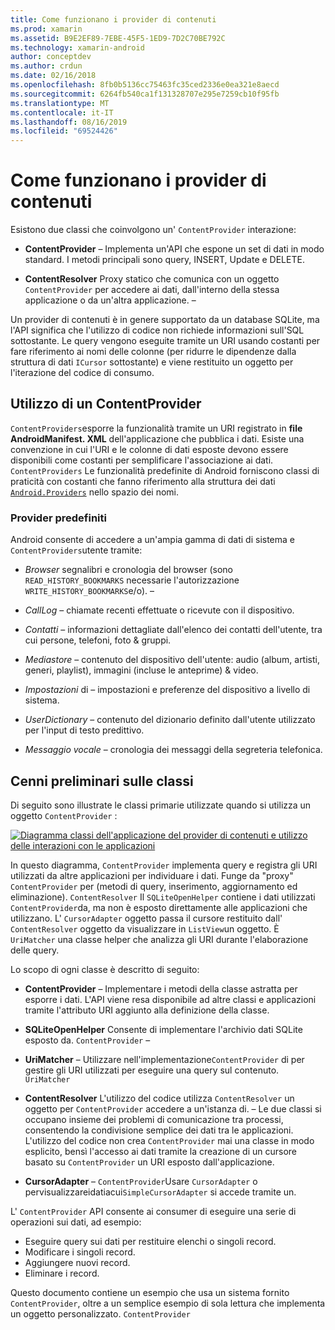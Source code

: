 ```yaml
---
title: Come funzionano i provider di contenuti
ms.prod: xamarin
ms.assetid: B9E2EF89-7EBE-45F5-1ED9-7D2C70BE792C
ms.technology: xamarin-android
author: conceptdev
ms.author: crdun
ms.date: 02/16/2018
ms.openlocfilehash: 8fb0b5136cc75463fc35ced2336e0ea321e8aecd
ms.sourcegitcommit: 6264fb540ca1f131328707e295e7259cb10f95fb
ms.translationtype: MT
ms.contentlocale: it-IT
ms.lasthandoff: 08/16/2019
ms.locfileid: "69524426"
---
```

# <a name="how-content-providers-work"></a>Come funzionano i provider di contenuti

Esistono due classi che coinvolgono un' `ContentProvider` interazione:

- **ContentProvider** &ndash; Implementa un'API che espone un set di dati in modo standard. I metodi principali sono query, INSERT, Update e DELETE.

- **ContentResolver** Proxy statico che comunica con un oggetto `ContentProvider` per accedere ai dati, dall'interno della stessa applicazione o da un'altra applicazione. &ndash;

Un provider di contenuti è in genere supportato da un database SQLite, ma l'API significa che l'utilizzo di codice non richiede informazioni sull'SQL sottostante. Le query vengono eseguite tramite un URI usando costanti per fare riferimento ai nomi delle colonne (per ridurre le dipendenze dalla struttura di dati `ICursor` sottostante) e viene restituito un oggetto per l'iterazione del codice di consumo.


## <a name="consuming-a-contentprovider"></a>Utilizzo di un ContentProvider

`ContentProviders`esporre la funzionalità tramite un URI registrato in **file AndroidManifest. XML** dell'applicazione che pubblica i dati. Esiste una convenzione in cui l'URI e le colonne di dati esposte devono essere disponibili come costanti per semplificare l'associazione ai dati. `ContentProviders` Le funzionalità predefinite di Android forniscono classi di praticità con costanti che fanno riferimento alla struttura dei dati [`Android.Providers`](xref:Android.Provider) nello spazio dei nomi.



### <a name="built-in-providers"></a>Provider predefiniti

Android consente di accedere a un'ampia gamma di dati di sistema e `ContentProviders`utente tramite:

- *Browser* segnalibri e cronologia del browser (sono `READ_HISTORY_BOOKMARKS` necessarie l'autorizzazione `WRITE_HISTORY_BOOKMARKS`e/o). &ndash;

- *CallLog* &ndash; chiamate recenti effettuate o ricevute con il dispositivo.

- *Contatti* &ndash; informazioni dettagliate dall'elenco dei contatti dell'utente, tra cui persone, telefoni, foto & gruppi.

- *Mediastore* &ndash; contenuto del dispositivo dell'utente: audio (album, artisti, generi, playlist), immagini (incluse le anteprime) & video.

- *Impostazioni* di &ndash; impostazioni e preferenze del dispositivo a livello di sistema.

- *UserDictionary* &ndash; contenuto del dizionario definito dall'utente utilizzato per l'input di testo predittivo.

- *Messaggio vocale* &ndash; cronologia dei messaggi della segreteria telefonica.



## <a name="classes-overview"></a>Cenni preliminari sulle classi

Di seguito sono illustrate le classi primarie utilizzate quando si utilizza un oggetto `ContentProvider` :

[![Diagramma classi dell'applicazione del provider di contenuti e utilizzo delle interazioni con le applicazioni](how-it-works-images/classdiagram1.png)](how-it-works-images/classdiagram1.png#lightbox)

In questo diagramma, `ContentProvider` implementa query e registra gli URI utilizzati da altre applicazioni per individuare i dati. Funge da "proxy" `ContentProvider` per (metodi di query, inserimento, aggiornamento ed eliminazione). `ContentResolver` Il `SQLiteOpenHelper` contiene i dati utilizzati `ContentProvider`da, ma non è esposto direttamente alle applicazioni che utilizzano.
L' `CursorAdapter` oggetto passa il cursore restituito dall' `ContentResolver` oggetto da visualizzare in `ListView`un oggetto. È `UriMatcher` una classe helper che analizza gli URI durante l'elaborazione delle query.

Lo scopo di ogni classe è descritto di seguito:

- **ContentProvider** &ndash; Implementare i metodi della classe astratta per esporre i dati. L'API viene resa disponibile ad altre classi e applicazioni tramite l'attributo URI aggiunto alla definizione della classe.

- **SQLiteOpenHelper** Consente di implementare l'archivio dati SQLite esposto da. `ContentProvider` &ndash;

- **UriMatcher** &ndash; Utilizzare nell'implementazione`ContentProvider` di per gestire gli URI utilizzati per eseguire una query sul contenuto. `UriMatcher`

- **ContentResolver** L'utilizzo del codice utilizza `ContentResolver` un oggetto per `ContentProvider` accedere a un'istanza di. &ndash; Le due classi si occupano insieme dei problemi di comunicazione tra processi, consentendo la condivisione semplice dei dati tra le applicazioni. L'utilizzo del codice non crea `ContentProvider` mai una classe in modo esplicito, bensì l'accesso ai dati tramite la creazione di un cursore basato su `ContentProvider` un URI esposto dall'applicazione.

- **CursorAdapter** &ndash; `ContentProvider`Usare `CursorAdapter` o pervisualizzareidatiacui`SimpleCursorAdapter` si accede tramite un.

L' `ContentProvider` API consente ai consumer di eseguire una serie di operazioni sui dati, ad esempio:

- Eseguire query sui dati per restituire elenchi o singoli record.
- Modificare i singoli record.
- Aggiungere nuovi record.
- Eliminare i record.

Questo documento contiene un esempio che usa un sistema fornito `ContentProvider`, oltre a un semplice esempio di sola lettura che implementa un oggetto personalizzato. `ContentProvider`

